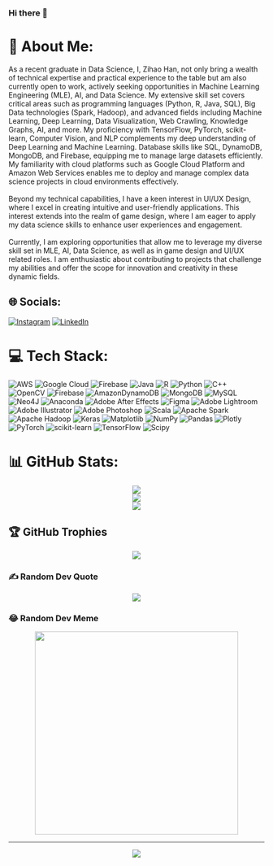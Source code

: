 ### Hi there 👋

# 💫 About Me:
As a recent graduate in Data Science, I, Zihao Han, not only bring a wealth of technical expertise and practical experience to the table but am also currently open to work, actively seeking opportunities in Machine Learning Engineering (MLE), AI, and Data Science. My extensive skill set covers critical areas such as programming languages (Python, R, Java, SQL), Big Data technologies (Spark, Hadoop), and advanced fields including Machine Learning, Deep Learning, Data Visualization, Web Crawling, Knowledge Graphs, AI, and more. My proficiency with TensorFlow, PyTorch, scikit-learn, Computer Vision, and NLP complements my deep understanding of Deep Learning and Machine Learning. Database skills like SQL, DynamoDB, MongoDB, and Firebase, equipping me to manage large datasets efficiently. My familiarity with cloud platforms such as Google Cloud Platform and Amazon Web Services enables me to deploy and manage complex data science projects in cloud environments effectively.<br><br>Beyond my technical capabilities, I have a keen interest in UI/UX Design, where I excel in creating intuitive and user-friendly applications. This interest extends into the realm of game design, where I am eager to apply my data science skills to enhance user experiences and engagement. <br><br>Currently, I am exploring opportunities that allow me to leverage my diverse skill set in MLE, AI, Data Science, as well as in game design and UI/UX related roles. I am enthusiastic about contributing to projects that challenge my abilities and offer the scope for innovation and creativity in these dynamic fields.


## 🌐 Socials:
[![Instagram](https://img.shields.io/badge/Instagram-%23E4405F.svg?logo=Instagram&logoColor=white)](https://instagram.com/hankhanahknah) [![LinkedIn](https://img.shields.io/badge/LinkedIn-%230077B5.svg?logo=linkedin&logoColor=white)](https://linkedin.com/in/zihaohan0721/) 

# 💻 Tech Stack:
![AWS](https://img.shields.io/badge/AWS-%23FF9900.svg?style=for-the-badge&logo=amazon-aws&logoColor=white) ![Google Cloud](https://img.shields.io/badge/GoogleCloud-%234285F4.svg?style=for-the-badge&logo=google-cloud&logoColor=white) ![Firebase](https://img.shields.io/badge/firebase-%23039BE5.svg?style=for-the-badge&logo=firebase) ![Java](https://img.shields.io/badge/java-%23ED8B00.svg?style=for-the-badge&logo=openjdk&logoColor=white) ![R](https://img.shields.io/badge/r-%23276DC3.svg?style=for-the-badge&logo=r&logoColor=white) ![Python](https://img.shields.io/badge/python-3670A0?style=for-the-badge&logo=python&logoColor=ffdd54) ![C++](https://img.shields.io/badge/c++-%2300599C.svg?style=for-the-badge&logo=c%2B%2B&logoColor=white) ![OpenCV](https://img.shields.io/badge/opencv-%23white.svg?style=for-the-badge&logo=opencv&logoColor=white) ![Firebase](https://img.shields.io/badge/Firebase-039BE5?style=for-the-badge&logo=Firebase&logoColor=white) ![AmazonDynamoDB](https://img.shields.io/badge/Amazon%20DynamoDB-4053D6?style=for-the-badge&logo=Amazon%20DynamoDB&logoColor=white) ![MongoDB](https://img.shields.io/badge/MongoDB-%234ea94b.svg?style=for-the-badge&logo=mongodb&logoColor=white) ![MySQL](https://img.shields.io/badge/mysql-%2300000f.svg?style=for-the-badge&logo=mysql&logoColor=white) ![Neo4J](https://img.shields.io/badge/Neo4j-008CC1?style=for-the-badge&logo=neo4j&logoColor=white) ![Anaconda](https://img.shields.io/badge/Anaconda-%2344A833.svg?style=for-the-badge&logo=anaconda&logoColor=white) ![Adobe After Effects](https://img.shields.io/badge/Adobe%20After%20Effects-9999FF.svg?style=for-the-badge&logo=Adobe%20After%20Effects&logoColor=white) ![Figma](https://img.shields.io/badge/figma-%23F24E1E.svg?style=for-the-badge&logo=figma&logoColor=white) ![Adobe Lightroom](https://img.shields.io/badge/Adobe%20Lightroom-31A8FF.svg?style=for-the-badge&logo=Adobe%20Lightroom&logoColor=white) ![Adobe Illustrator](https://img.shields.io/badge/adobe%20illustrator-%23FF9A00.svg?style=for-the-badge&logo=adobe%20illustrator&logoColor=white) ![Adobe Photoshop](https://img.shields.io/badge/adobe%20photoshop-%2331A8FF.svg?style=for-the-badge&logo=adobe%20photoshop&logoColor=white) ![Scala](https://img.shields.io/badge/scala-%23DC322F.svg?style=for-the-badge&logo=scala&logoColor=white) ![Apache Spark](https://img.shields.io/badge/Apache%20Spark-FDEE21?style=for-the-badge&logo=apachespark&logoColor=black) ![Apache Hadoop](https://img.shields.io/badge/Apache%20Hadoop-66CCFF?style=for-the-badge&logo=apachehadoop&logoColor=black) ![Keras](https://img.shields.io/badge/Keras-%23D00000.svg?style=for-the-badge&logo=Keras&logoColor=white) ![Matplotlib](https://img.shields.io/badge/Matplotlib-%23ffffff.svg?style=for-the-badge&logo=Matplotlib&logoColor=black) ![NumPy](https://img.shields.io/badge/numpy-%23013243.svg?style=for-the-badge&logo=numpy&logoColor=white) ![Pandas](https://img.shields.io/badge/pandas-%23150458.svg?style=for-the-badge&logo=pandas&logoColor=white) ![Plotly](https://img.shields.io/badge/Plotly-%233F4F75.svg?style=for-the-badge&logo=plotly&logoColor=white) ![PyTorch](https://img.shields.io/badge/PyTorch-%23EE4C2C.svg?style=for-the-badge&logo=PyTorch&logoColor=white) ![scikit-learn](https://img.shields.io/badge/scikit--learn-%23F7931E.svg?style=for-the-badge&logo=scikit-learn&logoColor=white) ![TensorFlow](https://img.shields.io/badge/TensorFlow-%23FF6F00.svg?style=for-the-badge&logo=TensorFlow&logoColor=white) ![Scipy](https://img.shields.io/badge/SciPy-%230C55A5.svg?style=for-the-badge&logo=scipy&logoColor=%white)
# 📊 GitHub Stats:
<div align="center">
  <img src="https://github-readme-stats.vercel.app/api?username=zhan17&theme=vue&hide_border=false&include_all_commits=true&count_private=true" /><br/>
  <img src="https://github-readme-streak-stats.herokuapp.com/?user=zhan17&theme=vue&hide_border=false" /><br/>
  <img src="https://github-readme-stats.vercel.app/api/top-langs/?username=zhan17&theme=vue&hide_border=false&include_all_commits=true&count_private=true&layout=compact" />
</div>

## 🏆 GitHub Trophies
<div align="center">
  <img src="https://github-profile-trophy.vercel.app/?username=zhan17&theme=apprentice&no-frame=true&no-bg=true&margin-w=4" />
</div>

### ✍️ Random Dev Quote
<div align="center">
  <img src="https://quotes-github-readme.vercel.app/api?type=vertical&theme=dark" />
</div>

### 😂 Random Dev Meme
<div align="center">
  <img src="https://randommeme-five.vercel.app/" style="height: 400px;" />
</div>

---
<div align="center">
  <a href="https://visitcount.itsvg.in/api?id=zhan17&icon=2&color=5">
    <img src="https://visitcount.itsvg.in" />
  </a>
</div>

<div align="center">
  <!-- Proudly created with GPRM (https://gprm.itsvg.in) -->
</div>
